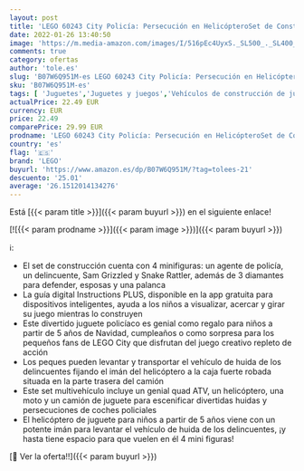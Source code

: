 ```yaml
---
layout: post
title: 'LEGO 60243 City Policía: Persecución en HelicópteroSet de Construcción con Quad ATVMoto y CamiónRegalos de Navidad para Niños 5 Años'
date: 2022-01-26 13:40:50
image: 'https://m.media-amazon.com/images/I/516pEc4UyxS._SL500_._SL400_.jpg'
comments: true
category: ofertas
author: 'tole.es'
slug: 'B07W6Q951M-es LEGO 60243 City Policía: Persecución en HelicópteroSet de...'
sku: 'B07W6Q951M-es'
tags: [ 'Juguetes','Juguetes y juegos','Vehículos de construcción de juguete para niños','Vehículos de juguete para niños','lego','navidad', ]
actualPrice: 22.49 EUR
currency: EUR
price: 22.49
comparePrice: 29.99 EUR
prodname: 'LEGO 60243 City Policía: Persecución en HelicópteroSet de Construcción con Quad ATVMoto y CamiónRegalos de Navidad para Niños 5 Años'
country: 'es'
flag: '🇪🇸'
brand: 'LEGO'
buyurl: 'https://www.amazon.es/dp/B07W6Q951M/?tag=tolees-21'
descuento: '25.01'
average: '26.1512014134276'
---
```


Está [{{< param title >}}]({{< param buyurl >}}) en el siguiente enlace!

[![{{< param prodname >}}]({{< param image >}})]({{< param buyurl >}})

ℹ️:

- El set de construcción cuenta con 4 minifiguras: un agente de policía, un delincuente, Sam Grizzled y Snake Rattler, además de 3 diamantes para defender, esposas y una palanca
- La guía digital Instructions PLUS, disponible en la app gratuita para dispositivos inteligentes, ayuda a los niños a visualizar, acercar y girar su juego mientras lo construyen
- Este divertido juguete policíaco es genial como regalo para niños a partir de 5 años de Navidad, cumpleaños o como sorpresa para los pequeños fans de LEGO City que disfrutan del juego creativo repleto de acción
- Los peques pueden levantar y transportar el vehículo de huida de los delincuentes fijando el imán del helicóptero a la caja fuerte robada situada en la parte trasera del camión
- Este set multivehículo incluye un genial quad ATV, un helicóptero, una moto y un camión de juguete para escenificar divertidas huidas y persecuciones de coches policiales
- El helicóptero de juguete para niños a partir de 5 años viene con un potente imán para levantar el vehículo de huida de los delincuentes, ¡y hasta tiene espacio para que vuelen en él 4 mini figuras!

[🛒 Ver la oferta!!]({{< param buyurl >}})
